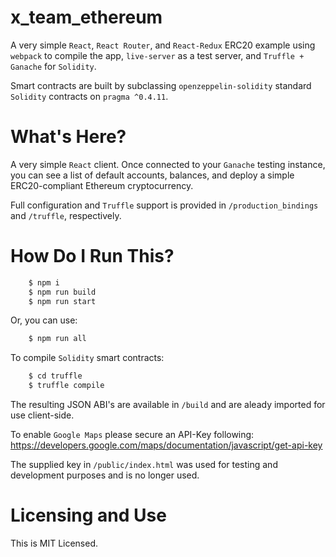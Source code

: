 # x_team_ethereum

A very simple `React`, `React Router`, and `React-Redux` ERC20 example using `webpack` to compile the app, `live-server` as a test server, and `Truffle + Ganache` for `Solidity`.

Smart contracts are built by subclassing `openzeppelin-solidity` standard `Solidity` contracts on `pragma ^0.4.11`.

# What's Here?

A very simple `React` client. Once connected to your `Ganache` testing instance, you can see a list of default accounts, balances, and deploy a simple ERC20-compliant Ethereum cryptocurrency.

Full configuration and `Truffle` support is provided in `/production_bindings` and `/truffle`, respectively.  

# How Do I Run This?

```bash
    $ npm i
    $ npm run build
    $ npm run start
```

Or, you can use:
```bash
    $ npm run all
```

To compile `Solidity` smart contracts:
```bash
    $ cd truffle
    $ truffle compile
```

The resulting JSON ABI's are available in `/build` and are aleady imported for use client-side.

To enable `Google Maps` please secure an API-Key following: https://developers.google.com/maps/documentation/javascript/get-api-key

The supplied key in `/public/index.html` was used for testing and development purposes and is no longer used.

# Licensing and Use

This is MIT Licensed.